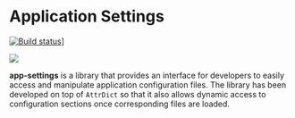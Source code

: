 # Application Settings
[![Build status](https://arcticle.visualstudio.com/app-settings/_apis/build/status/1?branch=master)](https://arcticle.visualstudio.com/app-settings/_apis/build/status/1?branchName=master&api-version=5.0-preview.1)]

<a href="#"><img src="https://arcticle.visualstudio.com/app-settings/_apis/build/status/1?branchName=master&api-version=5.0-preview.1" /></a>

**app-settings** is a library that provides an interface for developers to easily access and manipulate application configuration files. The library has been developed on top of `AttrDict` so that it also allows dynamic access to configuration sections once corresponding files are loaded. 


